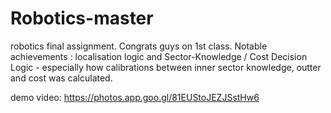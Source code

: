 # Robotics-master
 robotics final assignment. Congrats guys on 1st class.
Notable achievements : localisation logic and Sector-Knowledge / Cost Decision Logic - especially how calibrations between inner sector knowledge, outter and cost was calculated.
 
demo video: https://photos.app.goo.gl/81EUStoJEZJSstHw6
